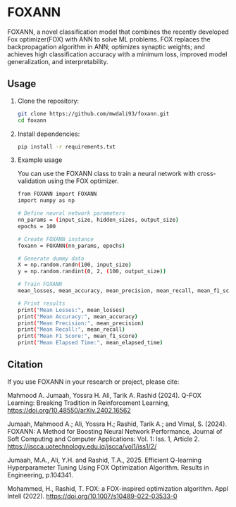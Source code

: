 # FOXANN
FOXANN, a novel classification model that combines the recently developed Fox optimizer(FOX) with ANN to solve ML problems. FOX replaces the backpropagation algorithm in ANN; optimizes synaptic weights; and achieves high classification accuracy with a minimum loss, improved model generalization, and interpretability.

## Usage
1. Clone the repository:
   ```bash
   git clone https://github.com/mwdali93/foxann.git
   cd foxann

2. Install dependencies:
   ```bash
   pip install -r requirements.txt

3. Example usage

   You can use the FOXANN class to train a neural network with cross-validation using the FOX optimizer.
   ```bash
   from FOXANN import FOXANN
   import numpy as np
   
   # Define neural network parameters
   nn_params = (input_size, hidden_sizes, output_size)
   epochs = 100
   
   # Create FOXANN instance
   foxann = FOXANN(nn_params, epochs)
   
   # Generate dummy data
   X = np.random.randn(100, input_size)
   y = np.random.randint(0, 2, (100, output_size))
   
   # Train FOXANN
   mean_losses, mean_accuracy, mean_precision, mean_recall, mean_f1_score, mean_elapsed_time = foxann.train_foxann(X, y)
   
   # Print results
   print("Mean Losses:", mean_losses)
   print("Mean Accuracy:", mean_accuracy)
   print("Mean Precision:", mean_precision)
   print("Mean Recall:", mean_recall)
   print("Mean F1 Score:", mean_f1_score)
   print("Mean Elapsed Time:", mean_elapsed_time)


## Citation
If you use FOXANN in your research or project, please cite:

Mahmood A. Jumaah, Yossra H. Ali, Tarik A. Rashid (2024). Q-FOX Learning: Breaking Tradition in Reinforcement Learning, https://doi.org/10.48550/arXiv.2402.16562

Jumaah, Mahmood A.; Ali, Yossra H.; Rashid, Tarik A.; and Vimal, S. (2024). FOXANN: A Method for Boosting Neural Network Performance, Journal of Soft Computing and Computer Applications: Vol. 1: Iss. 1, Article 2. https://jscca.uotechnology.edu.iq/jscca/vol1/iss1/2/

Jumaah, M.A., Ali, Y.H. and Rashid, T.A., 2025. Efficient Q-learning Hyperparameter Tuning Using FOX Optimization Algorithm. Results in Engineering, p.104341.

Mohammed, H., Rashid, T. FOX: a FOX-inspired optimization algorithm. Appl Intell (2022). https://doi.org/10.1007/s10489-022-03533-0

